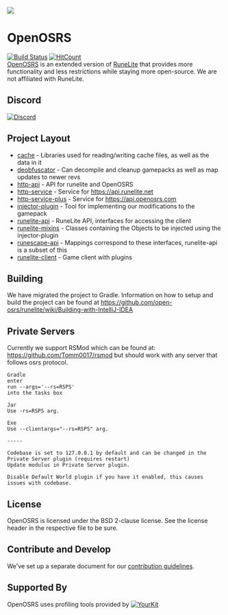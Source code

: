 ![](https://i.imgur.com/0D5106S.png)



# OpenOSRS 
[![Build Status](https://github.com/open-osrs/runelite/workflows/OpenOSRS%20-%20CI%20(push)/badge.svg)](https://github.com/open-osrs/runelite/actions?query=workflow%3A%22OpenOSRS+-+CI+%28push%29%22)
[![HitCount](http://hits.dwyl.io/open-osrs/runelite.svg)](http://hits.dwyl.io/open-osrs/runelite)  
[OpenOSRS](https://openosrs.com)  is an extended version of [RuneLite](https://github.com/runelite/runelite) that provides more functionality and less restrictions while staying more open-source. We are not affiliated with RuneLite.

## Discord
[![Discord](https://img.shields.io/discord/373382904769675265.svg)](https://discord.gg/HN5gf3m)

## Project Layout

- [cache](cache/src/main/java/net/runelite/cache) - Libraries used for reading/writing cache files, as well as the data in it
- [deobfuscator](deobfuscator/src/main/java/net/runelite/deob) - Can decompile and cleanup gamepacks as well as map updates to newer revs
- [http-api](http-api/src/main/java/net/runelite/http/api) - API for runelite and OpenOSRS
- [http-service](http-service/src/main/java/net/runelite/http/service) - Service for https://api.runelite.net
- [http-service-plus](http-service-plus/src/main/java/net/runelite/http/service) - Service for https://api.openosrs.com
- [injector-plugin](injector-plugin/src/main/java/net/runelite/injector) - Tool for implementing our modifications to the gamepack
- [runelite-api](runelite-api/src/main/java/net/runelite/api) - RuneLite API, interfaces for accessing the client
- [runelite-mixins](runelite-mixins/src/main/java/net/runelite) - Classes containing the Objects to be injected using the injector-plugin
- [runescape-api](runescape-api/src/main/java/net/runelite) - Mappings correspond to these interfaces, runelite-api is a subset of this
- [runelite-client](runelite-client/src/main/java/net/runelite/client) - Game client with plugins

## Building
We have migrated the project to Gradle. Information on how to setup and build the project can be found at https://github.com/open-osrs/runelite/wiki/Building-with-IntelliJ-IDEA

## Private Servers
Currently we support RSMod which can be found at: https://github.com/Tomm0017/rsmod but should work with any server that follows osrs protocol.
```
Gradle  
enter  
run --args='--rs=RSPS'  
into the tasks box

Jar
Use -rs=RSPS arg.

Exe
Use --clientargs="--rs=RSPS" arg.

-----

Codebase is set to 127.0.0.1 by default and can be changed in the Private Server plugin (requires restart) 
Update modulus in Private Server plugin. 
    
Disable Default World plugin if you have it enabled, this causes issues with codebase.
```  
## License

OpenOSRS is licensed under the BSD 2-clause license. See the license header in the respective file to be sure.

## Contribute and Develop

We've set up a separate document for our [contribution guidelines](https://github.com/open-osrs/runelite/blob/master/.github/CONTRIBUTING.md).

## Supported By

OpenOSRS uses profiling tools provided by [![YourKit](https://www.yourkit.com/images/yklogo.png)](https://www.yourkit.com/java/profiler/)
